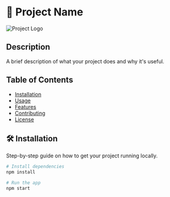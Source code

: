# 🚀 Project Name

![Project Logo](https://link-to-your-logo.png)

## Description
A brief description of what your project does and why it's useful.

## Table of Contents
- [Installation](#installation)
- [Usage](#usage)
- [Features](#features)
- [Contributing](#contributing)
- [License](#license)

## 🛠️ Installation
Step-by-step guide on how to get your project running locally.

```bash
# Install dependencies
npm install

# Run the app
npm start

